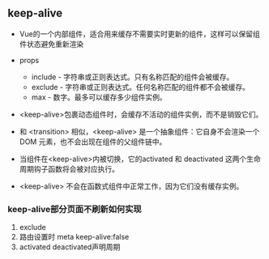 ## keep-alive
- Vue的一个内部组件，适合用来缓存不需要实时更新的组件，这样可以保留组件状态避免重新渲染
- props
    - include - 字符串或正则表达式。只有名称匹配的组件会被缓存。
    - exclude - 字符串或正则表达式。任何名称匹配的组件都不会被缓存。
    - max - 数字。最多可以缓存多少组件实例。

- \<keep-alive>包裹动态组件时，会缓存不活动的组件实例，而不是销毁它们。
- 和 \<transition> 相似，\<keep-alive> 是一个抽象组件：它自身不会渲染一个 DOM 元素，也不会出现在组件的父组件链中。
- 当组件在\<keep-alive>内被切换，它的activated 和 deactivated 这两个生命周期钩子函数将会被对应执行。
- \<keep-alive> 不会在函数式组件中正常工作，因为它们没有缓存实例。

### keep-alive部分页面不刷新如何实现
1. exclude
2. 路由设置时 meta keep-alive:false
3. activated deactivated声明周期